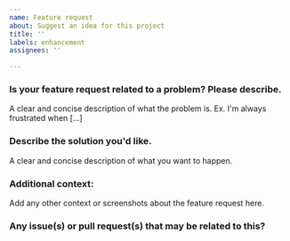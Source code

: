 ```yaml
---
name: Feature request
about: Suggest an idea for this project
title: ''
labels: enhancement
assignees: ''

---
```


### Is your feature request related to a problem? Please describe.
A clear and concise description of what the problem is. Ex. I'm always frustrated when [...]

### Describe the solution you'd like.
A clear and concise description of what you want to happen.

### Additional context:
Add any other context or screenshots about the feature request here.

### Any issue(s) or pull request(s) that may be related to this?
